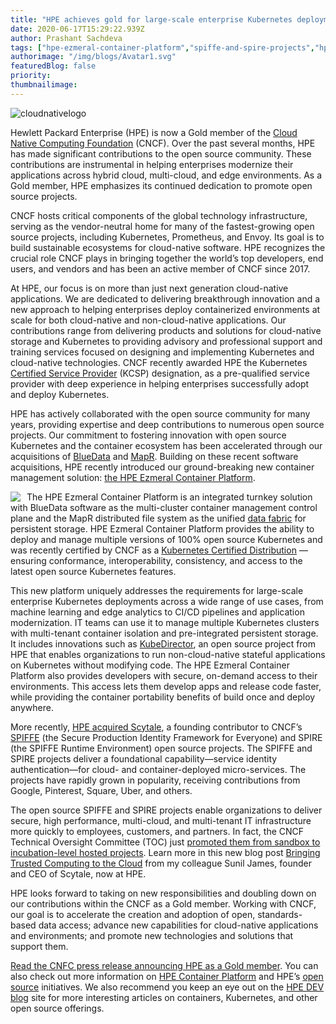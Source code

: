 ```yaml
---
title: "HPE achieves gold for large-scale enterprise Kubernetes deployments"
date: 2020-06-17T15:29:22.939Z
author: Prashant Sachdeva 
tags: ["hpe-ezmeral-container-platform","spiffe-and-spire-projects","hpe-ezmeral-data-fabric","spiffe","spire","opensource","kubedirector"]
authorimage: "/img/blogs/Avatar1.svg"
featuredBlog: false
priority:
thumbnailimage:
---
```

![cloudnativelogo](https://hpe-developer-portal.s3.amazonaws.com/uploads/media/2020/6/cloudnativelogo-1593006822299.png)

Hewlett Packard Enterprise (HPE) is now a Gold member of the [Cloud Native Computing Foundation](https://www.cncf.io/) (CNCF). Over the past several months, HPE has made significant contributions to the open source community. These contributions are instrumental in helping enterprises modernize their applications across hybrid cloud, multi-cloud, and edge environments. As a Gold member, HPE emphasizes its continued dedication to promote open source projects.

CNCF hosts critical components of the global technology infrastructure, serving as the vendor-neutral home for many of the fastest-growing open source projects, including Kubernetes, Prometheus, and Envoy. Its goal is to build sustainable ecosystems for cloud-native software. HPE recognizes the crucial role CNCF plays in bringing together the world’s top developers, end users, and vendors and has been an active member of CNCF since 2017.

At HPE, our focus is on more than just next generation cloud-native applications. We are dedicated to delivering breakthrough innovation and a new approach to helping enterprises deploy containerized environments at scale for both cloud-native and non-cloud-native applications.  Our contributions range from delivering products and solutions for cloud-native storage and Kubernetes to providing advisory and professional support and training services focused on designing and implementing Kubernetes and cloud-native technologies. CNCF recently awarded HPE the Kubernetes [Certified Service Provider](https://landscape.cncf.io/format=card-mode&organization=hewlett-packard-enterprise&selected=hpe-kcsp) (KCSP) designation, as a pre-qualified service provider with deep experience in helping enterprises successfully adopt and deploy Kubernetes.

HPE has actively collaborated with the open source community for many years, providing expertise and deep contributions to numerous open source projects. Our commitment to fostering innovation with open source Kubernetes and the container ecosystem has been accelerated through our acquisitions of [BlueData](https://www.hpe.com/us/en/newsroom/press-release/2019/05/hewlett-packard-enterprise-integrates-bluedata-to-accelerate-ai-and-data-driven-innovation-in-the-enterprise.html) and [MapR](https://www.hpe.com/us/en/newsroom/press-release/2019/08/hpe-advances-its-intelligent-data-platform-with-acquisition-of-mapr-business-assets.html). Building on these recent software acquisitions, HPE recently introduced our ground-breaking new container management solution: [the HPE Ezmeral Container Platform](https://www.hpe.com/us/en/solutions/container-platform.html).

<img src="/uploads/media/2020/6/hpe-kubernetescertified-1592924398917.png" style="float: left; margin-right: 10px;">

The HPE Ezmeral Container Platform is an integrated turnkey solution with BlueData software as the multi-cluster container management control plane and the MapR distributed file system as the unified [data fabric](https://www.hpe.com/info/data-fabric) for persistent storage. HPE Ezmeral Container Platform provides the ability to deploy and manage multiple versions of 100% open source Kubernetes and was recently certified by CNCF as a [Kubernetes Certified Distribution](https://landscape.cncf.io/selected=hpe-container-platform) — ensuring conformance, interoperability, consistency, and access to the latest open source Kubernetes features.

This new platform uniquely addresses the requirements for large-scale enterprise Kubernetes deployments across a wide range of use cases, from machine learning and edge analytics to CI/CD pipelines and application modernization. IT teams can use it to manage multiple Kubernetes clusters with multi-tenant container isolation and pre-integrated persistent storage. It includes innovations such as [KubeDirector](https://content.attend.hpe.com/go/agendabuilder.sessions/?l=1043&sid=20267_0&locale=en_US), an open source project from HPE that enables organizations to run non-cloud-native stateful applications on Kubernetes without modifying code. The HPE Ezmeral Container Platform also provides developers with secure, on-demand access to their environments. This access lets them develop apps and release code faster, while providing the container portability benefits of build once and deploy anywhere.

More recently, [HPE acquired Scytale](https://www.hpe.com/us/en/newsroom/blog-post/2020/02/hpe-acquires-scytale-to-advance-open-secure-edge-to-cloud-strategy.html), a founding contributor to CNCF’s [SPIFFE](https://github.com/spiffe/spiffe) (the Secure Production Identity Framework for Everyone) and SPIRE (the SPIFFE Runtime Environment) open source projects. The SPIFFE and SPIRE projects deliver a foundational capability—service identity authentication—for cloud- and container-deployed micro-services. The projects have rapidly grown in popularity, receiving contributions from Google, Pinterest, Square, Uber, and others.

The open source SPIFFE and SPIRE projects enable organizations to deliver secure, high performance, multi-cloud, and multi-tenant IT infrastructure more quickly to employees, customers, and partners. In fact, the CNCF Technical Oversight Committee (TOC) just [promoted them from sandbox to incubation-level hosted projects](https://www.cncf.io/blog/2020/06/22/toc-approves-spiffe-and-spire-to-incubation/). Learn more in this new blog post [Bringing Trusted Computing to the Cloud](https://community.hpe.com/t5/shifting-to-software-defined/bringing-trusted-computing-to-the-cloud/ba-p/7092622#.XvDMTJpKiM8) from my colleague Sunil James, founder and CEO of Scytale, now at HPE. 

HPE looks forward to taking on new responsibilities and doubling down on our contributions within the CNCF as a Gold member. Working with CNCF, our goal is to accelerate the creation and adoption of open, standards-based data access; advance new capabilities for cloud-native applications and environments; and promote new technologies and solutions that support them.

[Read the CNFC press release announcing HPE as a Gold member](https://www.cncf.io/announcement/2020/06/22/cloud-native-computing-foundation-announces-hewlett-packard-enterprise-as-gold-member/). You can also check out more information on [HPE Container Platform](https://www.hpe.com/info/container-platform) and HPE’s [open source](https://developer.hpe.com/projects) initiatives. We also recommend you keep an eye out on the [HPE DEV blog](https://developer.hpe.com/blog) site for more interesting articles on containers, Kubernetes, and other open source offerings.


